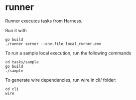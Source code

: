 # runner

Runner executes tasks from Harness.

Run it with

```
go build
./runner server --env-file local_runner.env
```

To run a sample local execution, run the following commands

```
cd tasks/sample
go build
./sample
```

To generate wire dependencies, run wire in cli/ folder:
```
cd cli
wire
```
